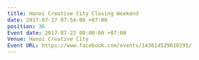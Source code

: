 ```yaml
---
title: Hanoi Creative City Closing Weekend
date: 2017-07-17 07:54:00 +07:00
position: 36
Event date: 2017-07-22 00:00:00 +07:00
Venue: Hanoi Creative City
Event URL: https://www.facebook.com/events/143014529610291/
---
```


